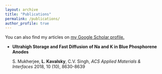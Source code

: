 ```yaml
---
layout: archive
title: "Publications"
permalink: /publications/
author_profile: true
---
```


You can also find my articles on <u><a href="https://scholar.google.com/citations?user=kPsUy9IAAAAJ&hl=en">my Google Scholar profile</a>.</u>

- **Ultrahigh Storage and Fast Diffusion of Na and K in Blue Phosphorene Anodes**

    S. Mukherjee, **L. Kavalsky**, C.V. Singh, *ACS Applied Materials & Interfaces* 2018, 10 (10), 8630-8639
